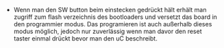 - Wenn man den SW button beim einstecken gedrückt hält erhält man zugriff zum flash verzeichnis des bootloaders und versetzt das board in den programmier modus. Das programieren ist auch außerhalb dieses modus möglich, jedoch nur zuverlässig wenn man davor den reset taster einmal drückt bevor man den uC beschreibt.